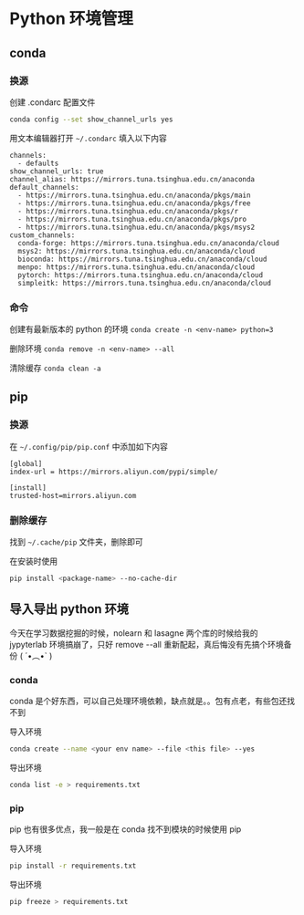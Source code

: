 # Python 环境管理


<!--more-->

## conda

### 换源

创建 .condarc 配置文件

```bash
conda config --set show_channel_urls yes
```

用文本编辑器打开 `~/.condarc` 填入以下内容

```
channels:
  - defaults
show_channel_urls: true
channel_alias: https://mirrors.tuna.tsinghua.edu.cn/anaconda
default_channels:
  - https://mirrors.tuna.tsinghua.edu.cn/anaconda/pkgs/main
  - https://mirrors.tuna.tsinghua.edu.cn/anaconda/pkgs/free
  - https://mirrors.tuna.tsinghua.edu.cn/anaconda/pkgs/r
  - https://mirrors.tuna.tsinghua.edu.cn/anaconda/pkgs/pro
  - https://mirrors.tuna.tsinghua.edu.cn/anaconda/pkgs/msys2
custom_channels:
  conda-forge: https://mirrors.tuna.tsinghua.edu.cn/anaconda/cloud
  msys2: https://mirrors.tuna.tsinghua.edu.cn/anaconda/cloud
  bioconda: https://mirrors.tuna.tsinghua.edu.cn/anaconda/cloud
  menpo: https://mirrors.tuna.tsinghua.edu.cn/anaconda/cloud
  pytorch: https://mirrors.tuna.tsinghua.edu.cn/anaconda/cloud
  simpleitk: https://mirrors.tuna.tsinghua.edu.cn/anaconda/cloud
```

### 命令

创建有最新版本的 python 的环境 `conda create -n <env-name> python=3`

删除环境 `conda remove -n <env-name> --all`

清除缓存 `conda clean -a`

## pip

### 换源

在 `~/.config/pip/pip.conf` 中添加如下内容

```
[global]
index-url = https://mirrors.aliyun.com/pypi/simple/

[install]
trusted-host=mirrors.aliyun.com
```

### 删除缓存

找到 `~/.cache/pip` 文件夹，删除即可

在安装时使用

```bash
pip install <package-name> --no-cache-dir
```

## 导入导出 python 环境

今天在学习数据挖掘的时候，nolearn 和 lasagne 两个库的时候给我的 jypyterlab 环境搞崩了，只好 remove --all 重新配起，真后悔没有先搞个环境备份 ( ´•︵•` )

### conda

conda 是个好东西，可以自己处理环境依赖，缺点就是。。包有点老，有些包还找不到

导入环境

```bash
conda create --name <your env name> --file <this file> --yes
```

导出环境

```bash
conda list -e > requirements.txt
```

### pip

pip 也有很多优点，我一般是在 conda 找不到模块的时候使用 pip

导入环境

```bash
pip install -r requirements.txt
```

导出环境

```bash
pip freeze > requirements.txt
```


